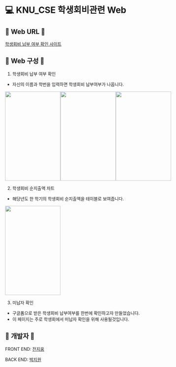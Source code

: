 # 💻 KNU_CSE 학생회비관련 Web
## 🌱 Web URL 🌱
[학생회비 납부 여부 확인 사이트](https://wldnd2.github.io/KNU_CSE/)

## 🌱 Web 구성 🌱
1. 학생회비 납부 여부 확인
  - 자신의 이름과 학번을 입력하면 학생회비 납부여부가 나옵니다. 
  <div style="display:flex;">
  <img src="https://user-images.githubusercontent.com/100078615/172097357-96808278-3cb6-4984-92d2-da681538658a.jpeg" width="180" height="290">
  <img src="https://user-images.githubusercontent.com/100078615/172097354-305bbbbd-11a7-470b-b515-db8feb533770.jpeg" width="180" height="290">
  <img src="https://user-images.githubusercontent.com/100078615/172097346-9f50a803-97dc-436b-adc0-c500fc7e531c.jpeg" width="180" height="290">
  </div>
  
2. 학생회비 순지출액 차트
 - 해당년도 한 학기의 학생회비 순지출액을 테이블로 보여줍니다.
 <img src="https://user-images.githubusercontent.com/100078615/172097355-db0ac57b-6525-49ff-bd16-acae81c9d24b.jpeg" width="180" height="290">

3. 미납자 확인
 - 구글폼으로 받은 학생회비 납부여부를 한번에 확인하고자 만들었습니다. 
 - 이 페이지는 주로 학생회에서 미납자 확인을 위해 사용될것입니다.
  
 ## 🌱 개발자 🌱
 
 FRONT END: [전지웅](https://github.com/wldnd2)
 
 BACK END: [박지원](https://github.com/raipen)
